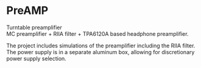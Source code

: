 # PreAMP
Turntable preamplifier    
MC preamplifier + RIIA filter + TPA6120A based headphone preamplifier.    

The project includes simulations of the preamplifier including the RIIA filter. The power supply is in a separate aluminum box, allowing for discretionary power supply selection.
